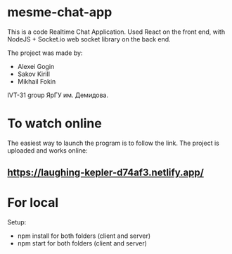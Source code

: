 # mesme-chat-app

This is a code Realtime Chat Application. Used React on the front end, with NodeJS + Socket.io web socket library on the back end.

The project was made by:
* Alexei Gogin
* Sakov Kirill
* Mikhail Fokin

IVT-31 group ЯрГУ им. Демидова.

# To watch online

The easiest way to launch the program is to follow the link. The project is uploaded and works online:

## https://laughing-kepler-d74af3.netlify.app/

# For local 

Setup:
* npm install for both folders (client and server)
* npm start for both folders (client and server)
